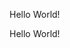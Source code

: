 <HTML>
<HEAD>
<TITLE>
</TITLE>
</HEAD>
<BODY>
<p> Hello World!</p>
<P> Hello World!</P>
</BODY>
</HTML>
